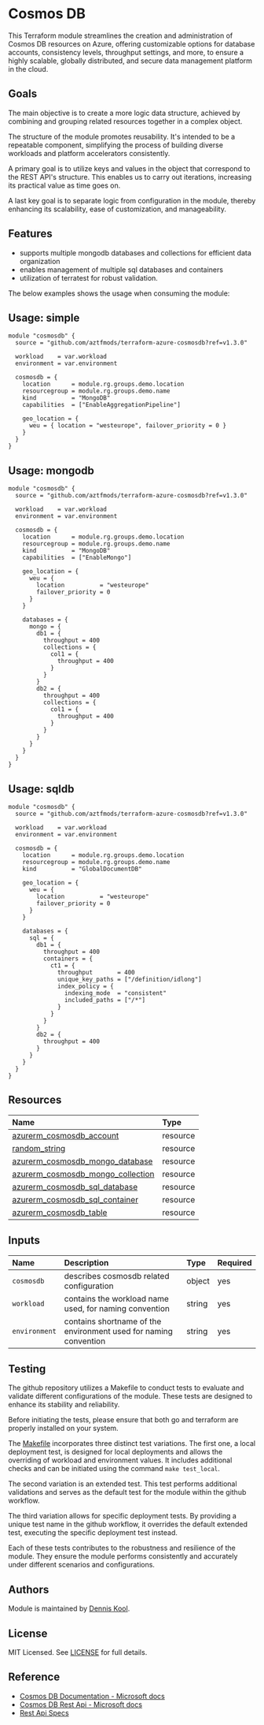 # Cosmos DB

This Terraform module streamlines the creation and administration of Cosmos DB resources on Azure, offering customizable options for database accounts, consistency levels, throughput settings, and more, to ensure a highly scalable, globally distributed, and secure data management platform in the cloud.

## Goals

The main objective is to create a more logic data structure, achieved by combining and grouping related resources together in a complex object.

The structure of the module promotes reusability. It's intended to be a repeatable component, simplifying the process of building diverse workloads and platform accelerators consistently.

A primary goal is to utilize keys and values in the object that correspond to the REST API's structure. This enables us to carry out iterations, increasing its practical value as time goes on.

A last key goal is to separate logic from configuration in the module, thereby enhancing its scalability, ease of customization, and manageability.

## Features

- supports multiple mongodb databases and collections for efficient data organization
- enables management of multiple sql databases and containers
- utilization of terratest for robust validation.

The below examples shows the usage when consuming the module:

## Usage: simple

```hcl
module "cosmosdb" {
  source = "github.com/aztfmods/terraform-azure-cosmosdb?ref=v1.3.0"

  workload    = var.workload
  environment = var.environment

  cosmosdb = {
    location      = module.rg.groups.demo.location
    resourcegroup = module.rg.groups.demo.name
    kind          = "MongoDB"
    capabilities  = ["EnableAggregationPipeline"]

    geo_location = {
      weu = { location = "westeurope", failover_priority = 0 }
    }
  }
}
```

## Usage: mongodb

```hcl
module "cosmosdb" {
  source = "github.com/aztfmods/terraform-azure-cosmosdb?ref=v1.3.0"

  workload    = var.workload
  environment = var.environment

  cosmosdb = {
    location      = module.rg.groups.demo.location
    resourcegroup = module.rg.groups.demo.name
    kind          = "MongoDB"
    capabilities  = ["EnableMongo"]

    geo_location = {
      weu = {
        location          = "westeurope"
        failover_priority = 0
      }
    }

    databases = {
      mongo = {
        db1 = {
          throughput = 400
          collections = {
            col1 = {
              throughput = 400
            }
          }
        }
        db2 = {
          throughput = 400
          collections = {
            col1 = {
              throughput = 400
            }
          }
        }
      }
    }
  }
}
```

## Usage: sqldb

```hcl
module "cosmosdb" {
  source = "github.com/aztfmods/terraform-azure-cosmosdb?ref=v1.3.0"

  workload    = var.workload
  environment = var.environment

  cosmosdb = {
    location      = module.rg.groups.demo.location
    resourcegroup = module.rg.groups.demo.name
    kind          = "GlobalDocumentDB"

    geo_location = {
      weu = {
        location          = "westeurope"
        failover_priority = 0
      }
    }

    databases = {
      sql = {
        db1 = {
          throughput = 400
          containers = {
            ct1 = {
              throughput       = 400
              unique_key_paths = ["/definition/idlong"]
              index_policy = {
                indexing_mode  = "consistent"
                included_paths = ["/*"]
              }
            }
          }
        }
        db2 = {
          throughput = 400
        }
      }
    }
  }
}
```

## Resources

| Name | Type |
| :-- | :-- |
| [azurerm_cosmosdb_account](https://registry.terraform.io/providers/hashicorp/azurerm/latest/docs/resources/cosmosdb_account) | resource |
| [random_string](https://registry.terraform.io/providers/hashicorp/random/latest/docs/resources/string) | resource |
| [azurerm_cosmosdb_mongo_database](https://registry.terraform.io/providers/hashicorp/azurerm/latest/docs/resources/cosmosdb_mongo_database) | resource |
| [azurerm_cosmosdb_mongo_collection](https://registry.terraform.io/providers/hashicorp/azurerm/latest/docs/resources/cosmosdb_mongo_collection) | resource |
| [azurerm_cosmosdb_sql_database](https://registry.terraform.io/providers/hashicorp/azurerm/latest/docs/resources/cosmosdb_sql_database) | resource |
| [azurerm_cosmosdb_sql_container](https://registry.terraform.io/providers/hashicorp/azurerm/latest/docs/resources/cosmosdb_sql_container) | resource |
| [azurerm_cosmosdb_table](https://registry.terraform.io/providers/hashicorp/azurerm/latest/docs/resources/cosmosdb_table) | resource |

## Inputs

| Name | Description | Type | Required |
| :-- | :-- | :-- | :-- |
| `cosmosdb` | describes cosmosdb related configuration | object | yes |
| `workload` | contains the workload name used, for naming convention | string | yes |
| `environment` | contains shortname of the environment used for naming convention | string | yes |

## Testing

The github repository utilizes a Makefile to conduct tests to evaluate and validate different configurations of the module. These tests are designed to enhance its stability and reliability.

Before initiating the tests, please ensure that both go and terraform are properly installed on your system.

The [Makefile](Makefile) incorporates three distinct test variations. The first one, a local deployment test, is designed for local deployments and allows the overriding of workload and environment values. It includes additional checks and can be initiated using the command ```make test_local```.

The second variation is an extended test. This test performs additional validations and serves as the default test for the module within the github workflow.

The third variation allows for specific deployment tests. By providing a unique test name in the github workflow, it overrides the default extended test, executing the specific deployment test instead.

Each of these tests contributes to the robustness and resilience of the module. They ensure the module performs consistently and accurately under different scenarios and configurations.

## Authors

Module is maintained by [Dennis Kool](https://github.com/dkooll).

## License

MIT Licensed. See [LICENSE](https://github.com/aztfmods/terraform-azure-cosmosdb/blob/main/LICENSE) for full details.

## Reference

- [Cosmos DB Documentation - Microsoft docs](https://learn.microsoft.com/en-us/azure/cosmos-db/)
- [Cosmos DB Rest Api - Microsoft docs](https://learn.microsoft.com/en-us/rest/api/cosmos-db/)
- [Rest Api Specs](https://github.com/Azure/azure-rest-api-specs/tree/main/specification/cosmos-db)
